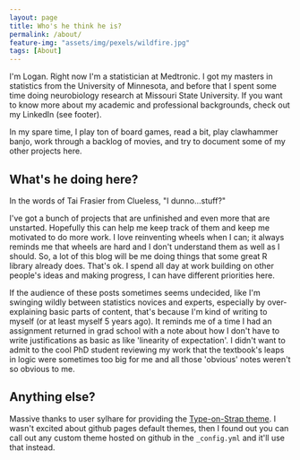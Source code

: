 ```yaml
---
layout: page
title: Who's he think he is?
permalink: /about/
feature-img: "assets/img/pexels/wildfire.jpg"
tags: [About]
---
```


I'm Logan. Right now I'm a statistician at Medtronic. I got my masters in statistics from the University of Minnesota, and before that I spent some time doing neurobiology research at Missouri State University. If you want to know more about my academic and professional backgrounds, check out my LinkedIn (see footer).

In my spare time, I play ton of board games, read a bit, play clawhammer banjo, work through a backlog of movies, and try to document some of my other projects here.

## What's he doing here?

In the words of Tai Frasier from Clueless, "I dunno...stuff?"

I've got a bunch of projects that are unfinished and even more that are unstarted. Hopefully this can help me keep track of them and keep me motivated to do more work. I love reinventing wheels when I can; it always reminds me that wheels are hard and I don't understand them as well as I should. So, a lot of this blog will be me doing things that some great R library already does. That's ok. I spend all day at work building on other people's ideas and making progress, I can have different priorities here.

If the audience of these posts sometimes seems undecided, like I'm swinging wildly between statistics novices and experts, especially by over-explaining basic parts of content, that's because I'm kind of writing to myself (or at least myself 5 years ago). It reminds me of a time I had an assignment returned in grad school with a note about how I don't have to write justifications as basic as like 'linearity of expectation'. I didn't want to admit to the cool PhD student reviewing my work that the textbook's leaps in logic were sometimes too big for me and all those 'obvious' notes weren't so obvious to me.
 
## Anything else?

Massive thanks to user sylhare for providing the [Type-on-Strap theme](https://github.io/sylhare/Type-on-Strap). I wasn't excited about github pages default themes, then I found out you can call out any custom theme hosted on github in the `_config.yml` and it'll use that instead.